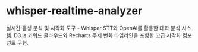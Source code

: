 # whisper-realtime-analyzer
실시간 음성 분석 및 시각화 도구 - Whisper STT와 OpenAI를 활용한 대화 분석 시스템. D3.js 키워드 클라우드와 Recharts 주제 변화 타임라인을 포함한 고급 시각화 컴포넌트 구현.
